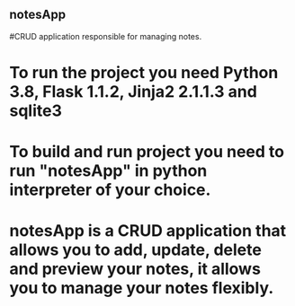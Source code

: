 ## notesApp
#CRUD application responsible for managing notes. 

# To run the project you need Python 3.8, Flask 1.1.2, Jinja2 2.1.1.3 and sqlite3

# To build and run project you need to run "notesApp" in python interpreter of your choice.

# notesApp is a CRUD application that allows you to add, update, delete and preview your notes, it allows you to manage your notes flexibly.
